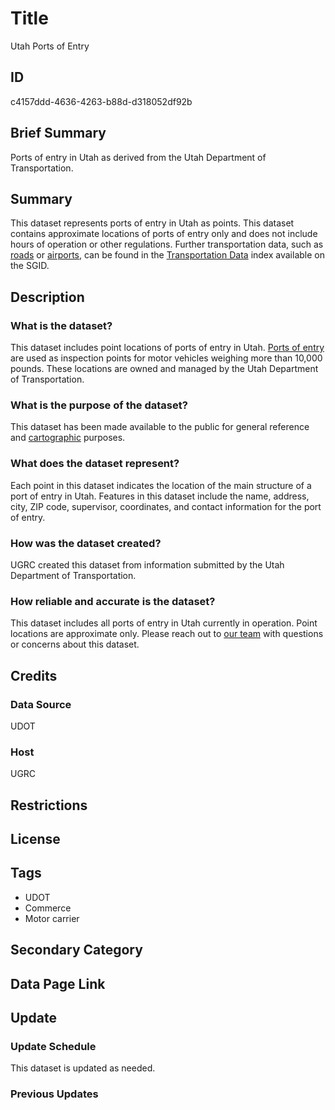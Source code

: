 # Title

Utah Ports of Entry

## ID

c4157ddd-4636-4263-b88d-d318052df92b

## Brief Summary

Ports of entry in Utah as derived from the Utah Department of Transportation.

## Summary

This dataset represents ports of entry in Utah as points. This dataset contains approximate locations of ports of entry only and does not include hours of operation or other regulations. Further transportation data, such as [roads](https://gis.utah.gov/products/sgid/transportation/road-centerlines/) or [airports](https://gis.utah.gov/products/sgid/transportation/airports/), can be found in the [Transportation Data](https://gis.utah.gov/products/sgid/transportation/) index available on the SGID.

## Description

### What is the dataset?

This dataset includes point locations of ports of entry in Utah. [Ports of entry](https://trucksmart.udot.utah.gov/commercial-drivers/ports-of-entry/) are used as inspection points for motor vehicles weighing more than 10,000 pounds. These locations are owned and managed by the Utah Department of Transportation.

### What is the purpose of the dataset?

This dataset has been made available to the public for general reference and [cartographic](https://udot.utah.gov/connect/wp-content/uploads/sites/50/2019/11/port-of-entry-locations-1.pdf) purposes.

### What does the dataset represent?

Each point in this dataset indicates the location of the main structure of a port of entry in Utah. Features in this dataset include the name, address, city, ZIP code, supervisor, coordinates, and contact information for the port of entry.

### How was the dataset created?

UGRC created this dataset from information submitted by the Utah Department of Transportation.

<!--- Is this correct? Do we know how this dataset was created? --->

### How reliable and accurate is the dataset?

This dataset includes all ports of entry in Utah currently in operation. Point locations are approximate only. Please reach out to [our team](https://gis.utah.gov/contact/) with questions or concerns about this dataset.

## Credits

### Data Source

UDOT

### Host

UGRC

## Restrictions

## License

## Tags

- UDOT
- Commerce
- Motor carrier

## Secondary Category

## Data Page Link

## Update

### Update Schedule

This dataset is updated as needed.

### Previous Updates
